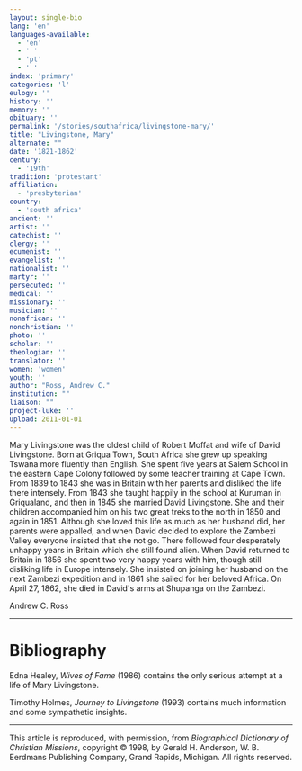 ```yaml
---
layout: single-bio
lang: 'en'
languages-available:
  - 'en'
  - ' '
  - 'pt'
  - ' '
index: 'primary'
categories: 'l'
eulogy: ''
history: ''
memory: ''
obituary: ''
permalink: '/stories/southafrica/livingstone-mary/'
title: "Livingstone, Mary"
alternate: ""
date: '1821-1862'
century:
  - '19th'
tradition: 'protestant'
affiliation:
  - 'presbyterian'
country:
  - 'south africa'
ancient: ''
artist: ''
catechist: ''
clergy: ''
ecumenist: ''
evangelist: ''
nationalist: ''
martyr: ''
persecuted: ''
medical: ''
missionary: ''
musician: ''
nonafrican: ''
nonchristian: ''
photo: ''
scholar: ''
theologian: ''
translator: ''
women: 'women'
youth: ''
author: "Ross, Andrew C."
institution: ""
liaison: ""
project-luke: ''
upload: 2011-01-01
---
```




Mary Livingstone was the oldest child of
Robert Moffat and wife of David Livingstone.
Born at Griqua Town, South Africa she grew up speaking Tswana
more fluently than English. She spent five years at Salem
School in the eastern Cape Colony followed by some teacher
training at Cape Town. From 1839 to 1843 she was in Britain
with her parents and disliked the life there intensely. From
1843 she taught happily in the school at Kuruman in Griqualand,
and then in 1845 she married David Livingstone. She and their
children accompanied him on his two great treks to the north
in 1850 and again in 1851. Although she loved this life as
much as her husband did, her parents were appalled, and when
David decided to explore the Zambezi Valley everyone insisted
that she not go. There followed four desperately unhappy years
in Britain which she still found alien. When David returned
to Britain in 1856 she spent two very happy years with him,
though still disliking life in Europe intensely. She insisted
on joining her husband on the next Zambezi expedition and
in 1861 she sailed for her beloved Africa. On April 27, 1862,
she died in David's arms at Shupanga on the Zambezi.

Andrew C. Ross

---

# Bibliography

Edna Healey, *Wives of Fame* (1986) contains the only serious attempt at a life of Mary Livingstone.

Timothy Holmes, *Journey to Livingstone* (1993) contains much information and some sympathetic insights.

---

This article is reproduced, with permission, from *Biographical Dictionary of Christian Missions*, copyright © 1998, by Gerald H. Anderson, W. B. Eerdmans Publishing Company, Grand Rapids, Michigan. All rights reserved.
